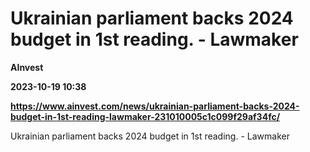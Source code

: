 # Ukrainian parliament backs 2024 budget in 1st reading. - Lawmaker
**AInvest**

**2023-10-19 10:38**

**https://www.ainvest.com/news/ukrainian-parliament-backs-2024-budget-in-1st-reading-lawmaker-231010005c1c099f29af34fc/**

Ukrainian parliament backs 2024 budget in 1st reading. - Lawmaker